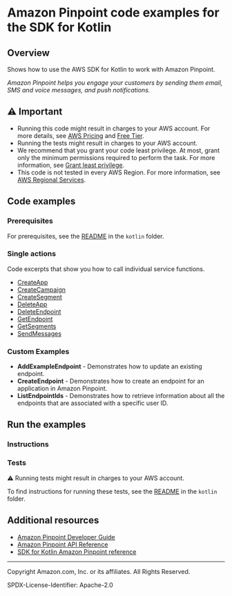# Amazon Pinpoint code examples for the SDK for Kotlin

## Overview

Shows how to use the AWS SDK for Kotlin to work with Amazon Pinpoint.

<!--custom.overview.start-->
<!--custom.overview.end-->

_Amazon Pinpoint helps you engage your customers by sending them email, SMS and voice messages, and push notifications._

## ⚠ Important

* Running this code might result in charges to your AWS account. For more details, see [AWS Pricing](https://aws.amazon.com/pricing/) and [Free Tier](https://aws.amazon.com/free/).
* Running the tests might result in charges to your AWS account.
* We recommend that you grant your code least privilege. At most, grant only the minimum permissions required to perform the task. For more information, see [Grant least privilege](https://docs.aws.amazon.com/IAM/latest/UserGuide/best-practices.html#grant-least-privilege).
* This code is not tested in every AWS Region. For more information, see [AWS Regional Services](https://aws.amazon.com/about-aws/global-infrastructure/regional-product-services).

<!--custom.important.start-->
<!--custom.important.end-->

## Code examples

### Prerequisites

For prerequisites, see the [README](../../README.md#Prerequisites) in the `kotlin` folder.


<!--custom.prerequisites.start-->
<!--custom.prerequisites.end-->

### Single actions

Code excerpts that show you how to call individual service functions.

- [CreateApp](src/main/kotlin/com/kotlin/pinpoint/CreateApp.kt#L39)
- [CreateCampaign](src/main/kotlin/com/kotlin/pinpoint/CreateCampaign.kt#L45)
- [CreateSegment](src/main/kotlin/com/kotlin/pinpoint/CreateSegment.kt#L48)
- [DeleteApp](src/main/kotlin/com/kotlin/pinpoint/DeleteApp.kt#L37)
- [DeleteEndpoint](src/main/kotlin/com/kotlin/pinpoint/DeleteEndpoint.kt#L39)
- [GetEndpoint](src/main/kotlin/com/kotlin/pinpoint/LookUpEndpoint.kt#L40)
- [GetSegments](src/main/kotlin/com/kotlin/pinpoint/ListSegments.kt#L37)
- [SendMessages](src/main/kotlin/com/kotlin/pinpoint/SendEmailMessage.kt#L17)


<!--custom.examples.start-->

### Custom Examples

- **AddExampleEndpoint** - Demonstrates how to update an existing endpoint.
- **CreateEndpoint** - Demonstrates how to create an endpoint for an application in Amazon Pinpoint.
- **ListEndpointIds** - Demonstrates how to retrieve information about all the endpoints that are associated with a specific user ID.
<!--custom.examples.end-->

## Run the examples

### Instructions


<!--custom.instructions.start-->
<!--custom.instructions.end-->



### Tests

⚠ Running tests might result in charges to your AWS account.


To find instructions for running these tests, see the [README](../../README.md#Tests)
in the `kotlin` folder.



<!--custom.tests.start-->
<!--custom.tests.end-->

## Additional resources

- [Amazon Pinpoint Developer Guide](https://docs.aws.amazon.com/pinpoint/latest/developerguide/welcome.html)
- [Amazon Pinpoint API Reference](https://docs.aws.amazon.com/pinpoint/latest/apireference/welcome.html)
- [SDK for Kotlin Amazon Pinpoint reference](https://sdk.amazonaws.com/kotlin/api/latest/pinpoint/index.html)

<!--custom.resources.start-->
<!--custom.resources.end-->

---

Copyright Amazon.com, Inc. or its affiliates. All Rights Reserved.

SPDX-License-Identifier: Apache-2.0